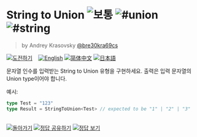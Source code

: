 <!--info-header-start--><h1>String to Union <img src="https://img.shields.io/badge/-medium-d9901a" alt="보통"/> <img src="https://img.shields.io/badge/-%23union-999" alt="#union"/> <img src="https://img.shields.io/badge/-%23string-999" alt="#string"/></h1><blockquote><p>by Andrey Krasovsky <a href="https://github.com/bre30kra69cs" target="_blank">@bre30kra69cs</a></p></blockquote><p><a href="https://tsch.js.org/531/play" target="_blank"><img src="https://img.shields.io/badge/-Take%20the%20Challenge-3178c6?logo=typescript&logoColor=white" alt="도전하기"/></a> &nbsp;&nbsp;&nbsp;<a href="./README.md" target="_blank"><img src="https://img.shields.io/badge/-English-gray" alt="English"/></a>  <a href="./README.zh-CN.md" target="_blank"><img src="https://img.shields.io/badge/-%E7%AE%80%E4%BD%93%E4%B8%AD%E6%96%87-gray" alt="简体中文"/></a>  <a href="./README.ja.md" target="_blank"><img src="https://img.shields.io/badge/-%E6%97%A5%E6%9C%AC%E8%AA%9E-gray" alt="日本語"/></a> </p><!--info-header-end-->

문자열 인수를 입력받는 String to Union 유형을 구현하세요.
출력은 입력 문자열의 Union type이어야 합니다.

예시:

```ts
type Test = "123"
type Result = StringToUnion<Test> // expected to be "1" | "2" | "3"
```

<!--info-footer-start--><br><a href="../../README.md" target="_blank"><img src="https://img.shields.io/badge/-Back-grey" alt="돌아가기"/></a> <a href="https://tsch.js.org/531/answer" target="_blank"><img src="https://img.shields.io/badge/-Share%20your%20Solutions-teal" alt="정답 공유하기"/></a> <a href="https://tsch.js.org/531/solutions" target="_blank"><img src="https://img.shields.io/badge/-Check%20out%20Solutions-de5a77?logo=awesome-lists&logoColor=white" alt="정답 보기"/></a> <!--info-footer-end-->
